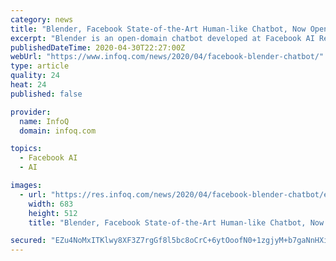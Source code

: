 ```yaml
---
category: news
title: "Blender, Facebook State-of-the-Art Human-like Chatbot, Now Open Source"
excerpt: "Blender is an open-domain chatbot developed at Facebook AI Research (FAIR), Facebook’s AI and machine learning division. According to FAIR, it is the first chatbot that has learned to blend several conversation skills,"
publishedDateTime: 2020-04-30T22:27:00Z
webUrl: "https://www.infoq.com/news/2020/04/facebook-blender-chatbot/"
type: article
quality: 24
heat: 24
published: false

provider:
  name: InfoQ
  domain: infoq.com

topics:
  - Facebook AI
  - AI

images:
  - url: "https://res.infoq.com/news/2020/04/facebook-blender-chatbot/en/headerimage/facebook-blender-chatbot-1588281818197.jpeg"
    width: 683
    height: 512
    title: "Blender, Facebook State-of-the-Art Human-like Chatbot, Now Open Source"

secured: "EZu4NoMxITKlwy8XF3Z7rgGf8l5bc8oCrC+6ytOoofN0+1zgjyM+b7gaNnHXi6TSe6d+xuQUTpHXp5VI5dDQZ/iXZNlY504FejAobuD05/C3Bzmh6Uizo5oC755Wi2vqBv/sna7JapsB4vY9oFmvVes6elnQtEX5fso6CgMsatKUtSQMthJdUpkHCZjKYuIM1NIqFiUVuyBOXFw3WWe2FG2NH4n5uNS2rIksk9XNb1pSHPkm3jF2/Dplk19aI7aCLL5n272dWfd5N1fo7sBfN7thcdS6kTHj5bWVk9EEg5xD5IoAljX8FppB8yuvSZ5aW1RcKcxsjma5l7ot0mZPsF/RQoeXYNPM/VxEglMD1kIoNNoTNF+UhVpdbSbNeSCO+qRx8u7sixDQJam2La+mZ9p6KX+aVf7fjWeXHw1TfpdE2fmXcIE1KwI6XEzIjn/zpqgQVgn5Abk13BxcK67c7OULKtgIwR0trjBiLJ8MQLg=;PegzxPwWbNjzm/oZHunCrg=="
---
```


